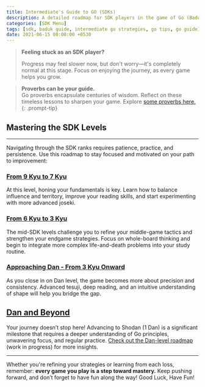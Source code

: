 ```yaml
---
title: Intermediate's Guide to GO (SDKs)
description: A detailed roadmap for SDK players in the game of Go (Baduk), guiding you through intermediate levels and helping you advance with effective strategies and insights.
categories: [SDK Menu]
tags: [sdk, baduk guide, intermediate go strategies, go tips, go guide]
date: 2021-06-15 00:00:00 +0530
---
```


> **Feeling stuck as an SDK player?** 
> 
> Progress may feel slower now, but don't worry—it's completely normal at this stage. Focus on enjoying the journey, as every game helps you grow.

> **Proverbs can be your guide.** <br>
> Go proverbs encapsulate centuries of wisdom. Reflect on these timeless lessons to sharpen your game. Explore <a href="https://en.1200igo.com/proverb" target="_blank">some proverbs here.</a>
{: .prompt-tip}

## Mastering the SDK Levels

---

Navigating through the SDK ranks requires patience, practice, and persistence. Use this roadmap to stay focused and motivated on your path to improvement:

### **[From 9 Kyu to 7 Kyu](/posts/sdk-9kyu)**

At this level, honing your fundamentals is key. Learn how to balance influence and territory, improve your reading skills, and start experimenting with more advanced joseki.

### **[From 6 Kyu to 3 Kyu](/posts/sdk-6kyu)**  

The mid-SDK levels challenge you to refine your middle-game tactics and strengthen your endgame strategies. Focus on whole-board thinking and begin to integrate more complex life-and-death problems into your study routine.

### **[Approaching Dan - From 3 Kyu Onward](/posts/sdk-3kyu)**  

As you close in on Dan level, the game becomes more about precision and consistency. Advanced tesuji, deep reading, and an intuitive understanding of shape will help you bridge the gap.

## [Dan and Beyond](/posts/shodan)

Your journey doesn’t stop here! Advancing to Shodan (1 Dan) is a significant milestone that requires a deeper understanding of Go principles, unwavering focus, and regular practice. [Check out the Dan-level roadmap](/posts/shodan) (work in progress) for more insights.

---
 
Whether you're refining your strategies or learning from each loss, remember: **every game you play is a step toward mastery.** Keep pushing forward, and don’t forget to have fun along the way! Good Luck, Have Fun!